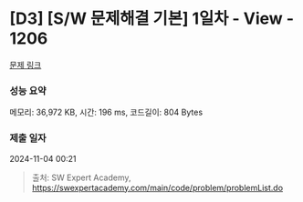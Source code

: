 # [D3] [S/W 문제해결 기본] 1일차 - View - 1206 

[문제 링크](https://swexpertacademy.com/main/code/problem/problemDetail.do?contestProbId=AV134DPqAA8CFAYh) 

### 성능 요약

메모리: 36,972 KB, 시간: 196 ms, 코드길이: 804 Bytes

### 제출 일자

2024-11-04 00:21



> 출처: SW Expert Academy, https://swexpertacademy.com/main/code/problem/problemList.do